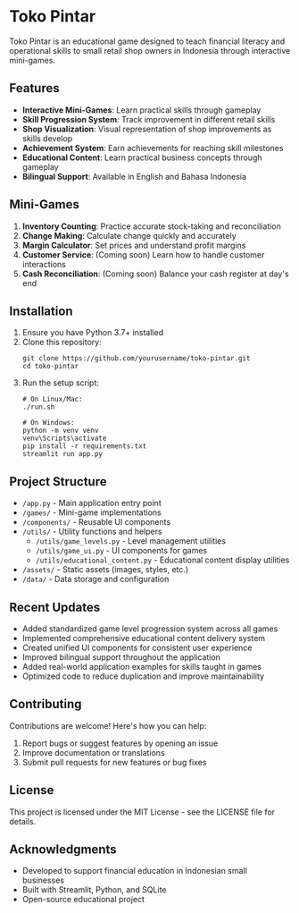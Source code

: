 # Toko Pintar

Toko Pintar is an educational game designed to teach financial literacy and operational skills to small retail shop owners in Indonesia through interactive mini-games.

## Features

- **Interactive Mini-Games**: Learn practical skills through gameplay
- **Skill Progression System**: Track improvement in different retail skills
- **Shop Visualization**: Visual representation of shop improvements as skills develop
- **Achievement System**: Earn achievements for reaching skill milestones
- **Educational Content**: Learn practical business concepts through gameplay
- **Bilingual Support**: Available in English and Bahasa Indonesia

## Mini-Games

1. **Inventory Counting**: Practice accurate stock-taking and reconciliation
2. **Change Making**: Calculate change quickly and accurately
3. **Margin Calculator**: Set prices and understand profit margins
4. **Customer Service**: (Coming soon) Learn how to handle customer interactions
5. **Cash Reconciliation**: (Coming soon) Balance your cash register at day's end

## Installation

1. Ensure you have Python 3.7+ installed
2. Clone this repository:
   ```
   git clone https://github.com/yourusername/toko-pintar.git
   cd toko-pintar
   ```
3. Run the setup script:
   ```
   # On Linux/Mac:
   ./run.sh
   
   # On Windows:
   python -m venv venv
   venv\Scripts\activate
   pip install -r requirements.txt
   streamlit run app.py
   ```

## Project Structure

- `/app.py` - Main application entry point
- `/games/` - Mini-game implementations
- `/components/` - Reusable UI components
- `/utils/` - Utility functions and helpers
  - `/utils/game_levels.py` - Level management utilities
  - `/utils/game_ui.py` - UI components for games
  - `/utils/educational_content.py` - Educational content display utilities
- `/assets/` - Static assets (images, styles, etc.)
- `/data/` - Data storage and configuration

## Recent Updates

- Added standardized game level progression system across all games
- Implemented comprehensive educational content delivery system
- Created unified UI components for consistent user experience
- Improved bilingual support throughout the application
- Added real-world application examples for skills taught in games
- Optimized code to reduce duplication and improve maintainability

## Contributing

Contributions are welcome! Here's how you can help:

1. Report bugs or suggest features by opening an issue
2. Improve documentation or translations
3. Submit pull requests for new features or bug fixes

## License

This project is licensed under the MIT License - see the LICENSE file for details.

## Acknowledgments

- Developed to support financial education in Indonesian small businesses
- Built with Streamlit, Python, and SQLite
- Open-source educational project